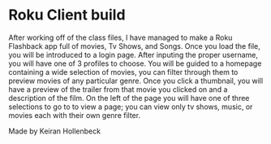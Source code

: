 # Roku Client build

After working off of the class files, I have managed to make a Roku Flashback app full of movies, Tv Shows, and Songs. Once you load the file, you will be introduced to a login page. After inputing the proper username, you will have one of 3 profiles to choose.
You will be guided to a homepage containing a wide selection of movies, you can filter through them to preview movies of any particular genre. Once you click a thumbnail, you will have a preview of the trailer from that movie you clicked on and a description of the film.
On the left of the page you will have one of three selections to go to to view a page; you can view only tv shows, music, or movies each with their own genre filter.

Made by Keiran Hollenbeck
